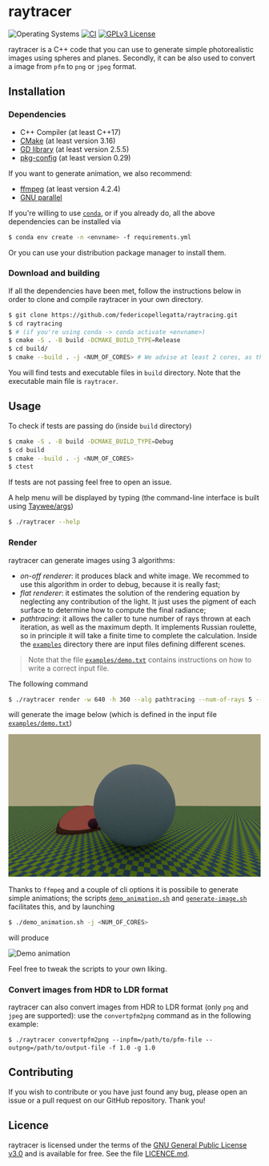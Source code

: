 
# raytracer
![Operating Systems](https://img.shields.io/badge/os-Linux-lightgrey)
[![CI](https://img.shields.io/github/workflow/status/federicopellegatta/raytracing/CMake)](https://github.com/federicopellegatta/raytracing/actions)
[![GPLv3 License](https://img.shields.io/badge/License-GPL%20v3-yellow.svg)](https://www.gnu.org/licenses/gpl-3.0.html)

raytracer is a C++ code that you can use to generate simple photorealistic images using spheres and planes. Secondly, it can be also used to convert a image from `pfm` to `png` or `jpeg` format. 


## Installation
### Dependencies
   - C++ Compiler (at least C++17)
   - [CMake](https://cmake.org/) (at least version 3.16)
   - [GD library](https://libgd.github.io/) (at least version 2.5.5)
   - [pkg-config](https://www.freedesktop.org/wiki/Software/pkg-config/) (at least version 0.29)

If you want to generate animation, we also recommend:
   - [ffmpeg](https://www.ffmpeg.org/) (at least version 4.2.4)
   - [GNU parallel](https://www.gnu.org/software/parallel/) 

If you're willing to use [`conda`](https://docs.conda.io/en/latest/), or if you already do, all the above dependencies can be installed via
```sh
$ conda env create -n <envname> -f requirements.yml
```
Or you can use your distribution package manager to install them.
  
### Download and building
If all the dependencies have been met, follow the instructions below in order to clone and compile raytracer in your own directory.
``` sh
$ git clone https://github.com/federicopellegatta/raytracing.git
$ cd raytracing 
$ # (if you're using conda -> conda activate <envname>)
$ cmake -S . -B build -DCMAKE_BUILD_TYPE=Release 
$ cd build/
$ cmake --build . -j <NUM_OF_CORES> # We advise at least 2 cores, as the compilation process is a bit slow
```
You will find tests and executable files in `build` directory. Note that the executable main file is `raytracer`.

## Usage
To check if tests are passing do (inside `build` directory)
``` sh
$ cmake -S . -B build -DCMAKE_BUILD_TYPE=Debug 
$ cd build
$ cmake --build . -j <NUM_OF_CORES>
$ ctest
```
If tests are not passing feel free to open an issue.

A help menu will be displayed by typing (the command-line interface is built using [Taywee/args](https://github.com/Taywee/args))
``` sh
$ ./raytracer --help
```
### Render
raytracer can generate images using 3 algorithms: 
 - *on-off renderer*: it produces black and white image. We recommed to use this algorithm in order to debug, because it is really fast;
 - *flat renderer*: it estimates the solution of the rendering equation by neglecting any contribution of the light. It just uses the pigment
 of each surface to determine how to compute the final radiance;
 - *pathtracing*: it allows the caller to tune number of rays thrown at each iteration, as well as the maximum depth. It implements Russian roulette, so in principle it will take a finite time to complete the calculation.
Inside the [`examples`](./examples) directory there are input files defining different scenes. 

>Note that the file [`examples/demo.txt`](./examples/demo.txt) contains instructions on how to write a correct input file.

The following command
``` sh
$ ./raytracer render -w 640 -h 360 --alg pathtracing --num-of-rays 5 --max-depth 4 --samples-per-pixel 25 --outf demo-5 -i ../examples/demo.txt
```
will generate the image below (which is defined in the input file [`examples/demo.txt`](./examples/demo.txt))

![Demo image](./examples/demo-5.png)


Thanks to `ffmpeg` and a couple of cli options it is possibile to generate simple animations; the scripts [`demo_animation.sh`](demo_animation.sh) and [`generate-image.sh`](generate-image.sh) facilitates this, and by launching
``` sh
$ ./demo_animation.sh -j <NUM_OF_CORES>
```
will produce

![Demo animation](./examples/demo.gif)

Feel free to tweak the scripts to your own liking.


### Convert images from HDR to LDR format
raytracer can also convert images from HDR to LDR format (only `png` and `jpeg` are supported):  use the `convertpfm2png` command as in the following example:
```
$ ./raytracer convertpfm2png --inpfm=/path/to/pfm-file --outpng=/path/to/output-file -f 1.0 -g 1.0
```

## Contributing
If you wish to contribute or you have just found any bug, please open an issue or a pull request on our GitHub repository. Thank you!

## Licence
raytracer is licensed under the terms of the [GNU General Public License v3.0](https://www.gnu.org/licenses/gpl-3.0.html) and is available for free. See the file [LICENCE.md](https://github.com/federicopellegatta/raytracing/blob/master/LICENCE.md).
